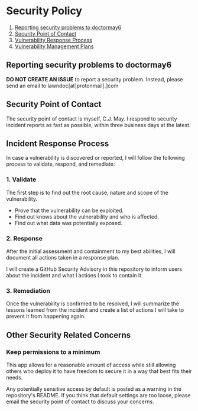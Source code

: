 # Security Policy

1. [Reporting security problems to doctormay6](#reporting)
2. [Security Point of Contact](#contact)
3. [Vulnerability Response Process](#process)
4. [Vulnerability Management Plans](#vulnerability-management)

<a name="reporting"></a>
## Reporting security problems to doctormay6

**DO NOT CREATE AN ISSUE** to report a security problem. Instead, please
send an email to lawndoc[at]protonmail[.]com

<a name="contact"></a>
## Security Point of Contact

The security point of contact is myself, C.J. May. I respond to security
incident reports as fast as possible, within three business days at the latest.

<a name="process"></a>
## Incident Response Process

In case a vulnerability is discovered or reported, I will follow the following
process to validate, respond, and remediate:

### 1. Validate

The first step is to find out the root cause, nature and scope of the vulnerability.

- Prove that the vulnerability can be exploited.
- Find out knows about the vulnerability and who is affected.
- Find out what data was potentially exposed.

### 2. Response

After the initial assessment and containment to my best abilities, I will
document all actions taken in a response plan.

I will create a GitHub Security Advisory in this repository to inform users about
the incident and what I actions I took to contain it.

### 3. Remediation

Once the vulnerability is confirmed to be resolved, I will summarize the lessons learned
from the incident and create a list of actions I will take to prevent it from happening again.

<a name="vulnerability-management"></a>
## Other Security Related Concerns

### Keep permissions to a minimum

This app allows for a reasonable amount of access while still allowing others who
deploy it to have freedom to secure it in a way that best fits their needs.

Any potentially sensitive access by default is posted as a warning in the
repository's README. If you think that default settings are too loose, please email
the security point of contact to discuss your concerns.
